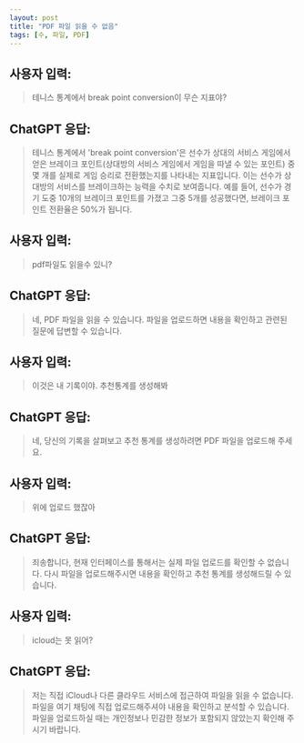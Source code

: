 ```yaml
---
layout: post
title: "PDF 파일 읽을 수 없음"
tags: [수, 파일, PDF]
---
```


## 사용자 입력:
> 테니스 통계에서 break point conversion이 무슨 지표야?

## ChatGPT 응답:
> 테니스 통계에서 'break point conversion'은 선수가 상대의 서비스 게임에서 얻은 브레이크 포인트(상대방의 서비스 게임에서 게임을 따낼 수 있는 포인트) 중 몇 개를 실제로 게임 승리로 전환했는지를 나타내는 지표입니다. 이는 선수가 상대방의 서비스를 브레이크하는 능력을 수치로 보여줍니다. 예를 들어, 선수가 경기 도중 10개의 브레이크 포인트를 가졌고 그중 5개를 성공했다면, 브레이크 포인트 전환율은 50%가 됩니다.

## 사용자 입력:
> pdf파일도 읽을수 있니?

## ChatGPT 응답:
> 네, PDF 파일을 읽을 수 있습니다. 파일을 업로드하면 내용을 확인하고 관련된 질문에 답변할 수 있습니다.

## 사용자 입력:
> 이것은 내 기록이야. 추천통계를 생성해봐

## ChatGPT 응답:
> 네, 당신의 기록을 살펴보고 추천 통계를 생성하려면 PDF 파일을 업로드해 주세요.

## 사용자 입력:
> 위에 업로드 했잖아


## ChatGPT 응답:
> 죄송합니다, 현재 인터페이스를 통해서는 실제 파일 업로드를 확인할 수 없습니다. 다시 파일을 업로드해주시면 내용을 확인하고 추천 통계를 생성해드릴 수 있습니다.

## 사용자 입력:
> icloud는 못 읽어?


## ChatGPT 응답:
> 저는 직접 iCloud나 다른 클라우드 서비스에 접근하여 파일을 읽을 수 없습니다. 파일을 여기 채팅에 직접 업로드해주셔야 내용을 확인하고 분석할 수 있습니다. 파일을 업로드하실 때는 개인정보나 민감한 정보가 포함되지 않았는지 확인해 주시기 바랍니다.

